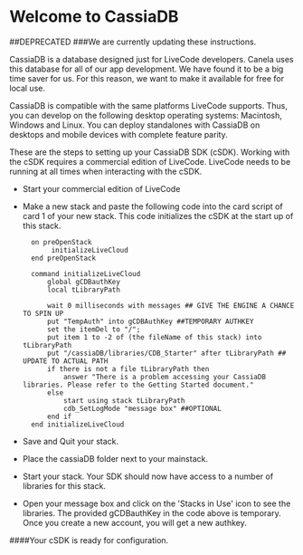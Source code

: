 # Welcome to CassiaDB

##DEPRECATED
###We are currently updating these instructions.

CassiaDB is a database designed just for LiveCode developers. Canela uses this database for all of our app development. We have found it to be a big time saver for us. For this reason, we want to make it available for free for local use.

CassiaDB is compatible with the same platforms LiveCode supports. Thus, you can develop on the following desktop operating systems: Macintosh, Windows and Linux. You can deploy standalones with CassiaDB on desktops and mobile devices with complete feature parity.

These are the steps to setting up your CassiaDB SDK (cSDK). Working with the cSDK requires a commercial edition of LiveCode. LiveCode needs to be running at all times when interacting with the cSDK.

- Start your commercial edition of LiveCode
- Make a new stack and paste the following code into the card script of card 1 of your new stack. This code initializes the cSDK at the start up of this stack.

		on preOpenStack
		     initializeLiveCloud
		end preOpenStack
		
		command initializeLiveCloud
		    global gCDBauthKey
		    local tLibraryPath
		
		    wait 0 milliseconds with messages ## GIVE THE ENGINE A CHANCE TO SPIN UP
		    put "TempAuth" into gCDBAuthKey ##TEMPORARY AUTHKEY
		    set the itemDel to "/";
		    put item 1 to -2 of (the fileName of this stack) into tLibraryPath
		    put "/cassiaDB/libraries/CDB_Starter" after tLibraryPath ## UPDATE TO ACTUAL PATH
		    if there is not a file tLibraryPath then
		        answer "There is a problem accessing your CassiaDB libraries. Please refer to the Getting Started document."
		    else
		        start using stack tLibraryPath
		        cdb_SetLogMode "message box" ##OPTIONAL
		    end if
		end initializeLiveCloud
		
- Save and Quit your stack. 
- Place the cassiaDB folder next to your mainstack.
- Start your stack. Your SDK should now have access to a number of libraries for this stack.
- Open your message box and click on the 'Stacks in Use' icon to see the libraries. The provided gCDBauthKey in the code above is temporary. Once you create a new account, you will get a new authkey.

####Your cSDK is ready for configuration.
